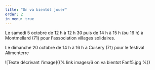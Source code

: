 ```yaml
---
title: "On va bientôt jouer"
order: 2
in_menu: true
---
```

Le samedi 5 octobre de 12 h à 12 h 30 puis de 14 h à 15 h (ou 16 h) à Montmellard (71) pour l'association villages solidaires.

Le dimanche 20 octobre de 14 h à 16 h à Cuisery (71) pour le festival Alimenterre 


![Texte décrivant l'image]({% link images/6 on va bientot Fanf5.jpg %}) 